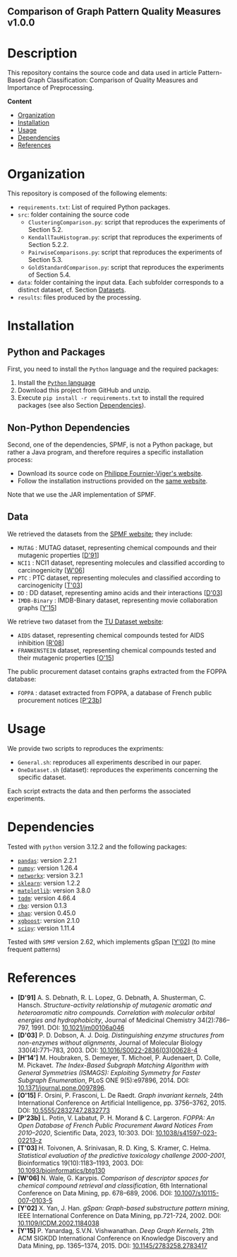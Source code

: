 Comparison of Graph Pattern Quality Measures v1.0.0
-------------------------------------------------------------------------

# Description
This repository contains the source code and data used in article Pattern-Based Graph Classification: Comparison of Quality Measures and Importance of Preprocessing.

**Content**
* [Organization](#organization)
* [Installation](#installation)
* [Usage](#usage)
* [Dependencies](#dependencies)
* [References](#references)

# Organization
This repository is composed of the following elements:

* `requirements.txt`: List of required Python packages.
* `src`: folder containing the source code
  * `ClusteringComparison.py`: script that reproduces the experiments of Section 5.2.
  * `KendallTauHistogram.py`: script that reproduces the experiments of Section 5.2.2.
  * `PairwiseComparisons.py`: script that reproduces the experiments of Section 5.3.
  * `GoldStandardComparison.py`: script that reproduces the experiments of Section 5.4.
* `data`: folder containing the input data. Each subfolder corresponds to a distinct dataset, cf. Section [Datasets](##Data).
* `results`: files produced by the processing.


# Installation

## Python and Packages
First, you need to install the `Python` language and the required packages:

1. Install the [`Python` language](https://www.python.org)
2. Download this project from GitHub and unzip.
3. Execute `pip install -r requirements.txt` to install the required packages (see also Section [Dependencies](#dependencies)).

## Non-Python Dependencies
Second, one of the dependencies, SPMF, is not a Python package, but rather a Java program, and therefore requires a specific installation process:

* Download its source code on [Philippe Fournier-Viger's website](https://www.philippe-fournier-viger.com/spmf/index.php?link=download.php).
* Follow the installation instructions provided on the [same website](https://www.philippe-fournier-viger.com/spmf/how_to_install.php).

Note that we use the JAR implementation of SPMF.
## Data

We retrieved the datasets from the [SPMF website](https://www.philippe-fournier-viger.com/spmf/index.php?link=datasets.php); they include:
* `MUTAG` : MUTAG dataset, representing chemical compounds and their mutagenic properties [[D'91](#references)]
* `NCI1` : NCI1 dataset, representing molecules and classified according to carcinogenicity [[W'06](#references)]
* `PTC` : PTC dataset, representing molecules and classified according to carcinogenicity [[T'03](#references)] 
* `DD` : DD dataset, representing amino acids and their interactions [[D'03](#references)]
* `IMDB-Binary` : IMDB-Binary dataset, representing movie collaboration graphs [[Y'15](#references)]

We retrieve two dataset from the [TU Dataset website](https://chrsmrrs.github.io/datasets/docs/datasets/):
* `AIDS` dataset, representing chemical compounds tested for AIDS inhibition [[R'08](#references)]
* `FRANKENSTEIN` dataset, representing chemical compounds tested and their mutagenic properties [[O'15](#references)]

The public procurement dataset contains graphs extracted from the FOPPA database:
* `FOPPA` : dataset extracted from FOPPA, a database of French public procurement notices [[P'23b](#references)]


# Usage
We provide two scripts to reproduces the expriments:

* `General.sh`: reproduces all experiments described in our paper.
* `OneDataset.sh` (dataset): reproduces the experiments concerning the specific dataset.

Each script extracts the data and then performs the associated experiments.


# Dependencies
Tested with `python` version 3.12.2 and the following packages:
* [`pandas`](https://pypi.org/project/pandas/): version 2.2.1
* [`numpy`](https://pypi.org/project/numpy/): version 1.26.4
* [`networkx`](https://pypi.org/project/networkx/): version 3.2.1
* [`sklearn`](https://pypi.org/project/scikit-learn/): version 1.2.2
* [`matplotlib`](https://pypi.org/project/matplotlib/): version 3.8.0
* [`tqdm`](https://pypi.org/project/tqdm/): version 4.66.4
* [`rbo`](https://pypi.org/project/rbo/): version 0.1.3
* [`shap`](https://pypi.org/project/shap/): version 0.45.0
* [`xgboost`](https://pypi.org/project/xgboost/): version 2.1.0
* [`scipy`](https://pypi.org/project/scipy/): version 1.11.4

Tested with `SPMF` version 2.62, which implements gSpan [[Y'02](#references)] (to mine frequent patterns)


# References
* **[D'91]** A. S. Debnath, R. L. Lopez, G. Debnath, A. Shusterman, C. Hansch. *Structure-activity relationship of mutagenic aromatic and heteroaromatic nitro compounds. Correlation with molecular orbital energies and hydrophobicity*, Journal of Medicinal Chemistry 34(2):786–797, 1991. DOI: [10.1021/jm00106a046](https://doi.org/10.1021/jm00106a046)
* **[D'03]** P. D. Dobson, A. J. Doig. *Distinguishing enzyme structures from non-enzymes without alignments*, Journal of Molecular Biology 330(4):771–783, 2003. DOI: [10.1016/S0022-2836(03)00628-4](https://doi.org/10.1016/S0022-2836(03)00628-4)
* **[H'14']** M. Houbraken, S. Demeyer, T. Michoel, P. Audenaert, D. Colle, M. Pickavet. *The Index-Based Subgraph Matching Algorithm with General Symmetries (ISMAGS): Exploiting Symmetry for Faster Subgraph Enumeration*, PLoS ONE 9(5):e97896, 2014. DOI: [10.1371/journal.pone.0097896](https://doi.org/10.1371/journal.pone.0097896).
* **[O'15]** F. Orsini, P. Frasconi, L. De Raedt. *Graph invariant kernels*, 24th International Conference on Artificial Intelligence, pp. 3756–3762, 2015. DOI: [10.5555/2832747.2832773](http://doi.org/10.5555/2832747.2832773)
* **[P'23b]** L. Potin, V. Labatut, P. H. Morand & C. Largeron. *FOPPA: An Open Database of French Public Procurement Award Notices From 2010–2020*, Scientific Data, 2023, 10:303. DOI: [10.1038/s41597-023-02213-z](https://dx.doi.org/10.1038/s41597-023-02213-z) 
* **[T'03]** H. Toivonen, A. Srinivasan, R. D. King, S. Kramer, C. Helma. *Statistical evaluation of the predictive toxicology challenge 2000-2001*, Bioinformatics 19(10):1183–1193, 2003. DOI: [10.1093/bioinformatics/btg130](https://doi.org/10.1093/bioinformatics/btg130)
* **[W'06]** N. Wale, G. Karypis. *Comparison of descriptor spaces for chemical compound retrieval and classification*, 6th International Conference on Data Mining, pp. 678–689, 2006. DOI: [10.1007/s10115-007-0103-5](https://doi.org/10.1007/s10115-007-0103-5)
* **[Y'02]** X. Yan, J. Han. *gSpan: Graph-based substructure pattern mining*, IEEE International Conference on Data Mining, pp.721-724, 2002. DOI: [10.1109/ICDM.2002.1184038](https://doi.org/10.1109/ICDM.2002.1184038)
* **[Y'15]** P. Yanardag, S.V.N. Vishwanathan. *Deep Graph Kernels*, 21th ACM SIGKDD International Conference on Knowledge Discovery and Data Mining, pp. 1365–1374, 2015. DOI: [10.1145/2783258.2783417](https://doi.org/10.1145/2783258.2783417)
